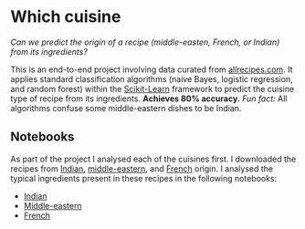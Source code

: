 # Which cuisine
*Can we predict the origin of a recipe (middle-easten, French, or Indian) from its ingredients?*

This is an end-to-end project involving data curated from [allrecipes.com](https://www.allrecipes.com/).  It applies standard classification algorithms (naive Bayes, logistic regression, and random forest) within the [Scikit-Learn](http://scikit-learn.org/) framework to predict the cuisine type of recipe from its ingredients.  **Achieves 80% accuracy.** *Fun fact:* All algorithms confuse some middle-eastern dishes to be Indian. 

## Notebooks

As part of the project I analysed each of the cuisines first.  I downloaded the recipes from [Indian](https://www.allrecipes.com/recipes/233/world-cuisine/asian/indian/), [middle-eastern](https://www.allrecipes.com/recipes/235/world-cuisine/middle-eastern/), and [French](https://www.allrecipes.com/recipes/721/world-cuisine/european/french/) origin.  I analysed the typical ingredients present in these recipes in the following notebooks:

* [Indian](https://github.com/dibyendumandal/Which-cuisine/blob/master/Indian.ipynb)
* [Middle-eastern](https://github.com/dibyendumandal/Which-cuisine/blob/master/Middle_eastern.ipynb) 
* [French](https://github.com/dibyendumandal/Which-cuisine/blob/master/French.ipynb)

